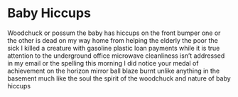 # Baby Hiccups
Woodchuck or possum
the baby has hiccups
on the front bumper
one or the other
is dead
on my way home from
helping the elderly
the poor
the sick
I killed a creature with
gasoline
plastic
loan payments
while it is true
attention to the underground office microwave
cleanliness isn’t addressed in my email
or the spelling
this morning I did notice
your medal of achievement
on the horizon
mirror ball blaze burnt
unlike anything in the basement
much like the soul
the spirit
of the woodchuck
and nature of
baby hiccups
